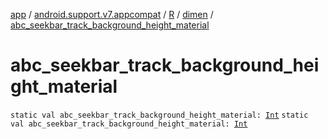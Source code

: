 [app](../../../index.md) / [android.support.v7.appcompat](../../index.md) / [R](../index.md) / [dimen](index.md) / [abc_seekbar_track_background_height_material](.)

# abc_seekbar_track_background_height_material

`static val abc_seekbar_track_background_height_material: `[`Int`](https://kotlinlang.org/api/latest/jvm/stdlib/kotlin/-int/index.html)
`static val abc_seekbar_track_background_height_material: `[`Int`](https://kotlinlang.org/api/latest/jvm/stdlib/kotlin/-int/index.html)